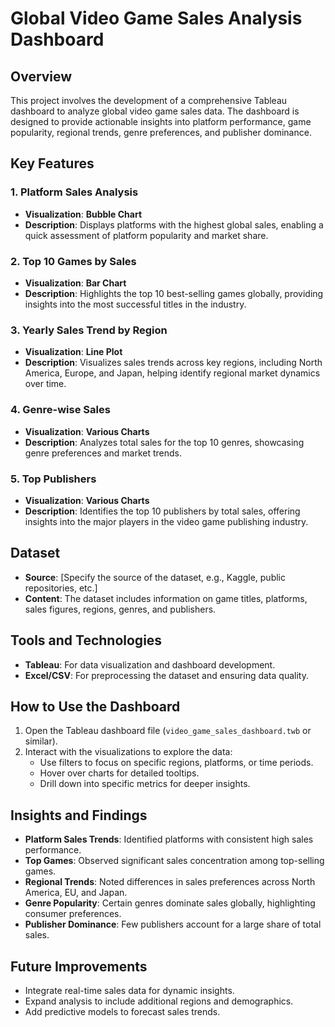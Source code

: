# **Global Video Game Sales Analysis Dashboard**

## **Overview**
This project involves the development of a comprehensive Tableau dashboard to analyze global video game sales data. The dashboard is designed to provide actionable insights into platform performance, game popularity, regional trends, genre preferences, and publisher dominance.

## **Key Features**
### **1. Platform Sales Analysis**
   - **Visualization**: **Bubble Chart**
   - **Description**: Displays platforms with the highest global sales, enabling a quick assessment of platform popularity and market share.

### **2. Top 10 Games by Sales**
   - **Visualization**: **Bar Chart**
   - **Description**: Highlights the top 10 best-selling games globally, providing insights into the most successful titles in the industry.

### **3. Yearly Sales Trend by Region**
   - **Visualization**: **Line Plot**
   - **Description**: Visualizes sales trends across key regions, including North America, Europe, and Japan, helping identify regional market dynamics over time.

### **4. Genre-wise Sales**
   - **Visualization**: **Various Charts**
   - **Description**: Analyzes total sales for the top 10 genres, showcasing genre preferences and market trends.

### **5. Top Publishers**
   - **Visualization**: **Various Charts**
   - **Description**: Identifies the top 10 publishers by total sales, offering insights into the major players in the video game publishing industry.

## **Dataset**
- **Source**: [Specify the source of the dataset, e.g., Kaggle, public repositories, etc.]
- **Content**: The dataset includes information on game titles, platforms, sales figures, regions, genres, and publishers.

## **Tools and Technologies**
- **Tableau**: For data visualization and dashboard development.
- **Excel/CSV**: For preprocessing the dataset and ensuring data quality.

## **How to Use the Dashboard**
1. Open the Tableau dashboard file (`video_game_sales_dashboard.twb` or similar).
2. Interact with the visualizations to explore the data:
   - Use filters to focus on specific regions, platforms, or time periods.
   - Hover over charts for detailed tooltips.
   - Drill down into specific metrics for deeper insights.

## **Insights and Findings**
- **Platform Sales Trends**: Identified platforms with consistent high sales performance.
- **Top Games**: Observed significant sales concentration among top-selling games.
- **Regional Trends**: Noted differences in sales preferences across North America, EU, and Japan.
- **Genre Popularity**: Certain genres dominate sales globally, highlighting consumer preferences.
- **Publisher Dominance**: Few publishers account for a large share of total sales.

## **Future Improvements**
- Integrate real-time sales data for dynamic insights.
- Expand analysis to include additional regions and demographics.
- Add predictive models to forecast sales trends.


